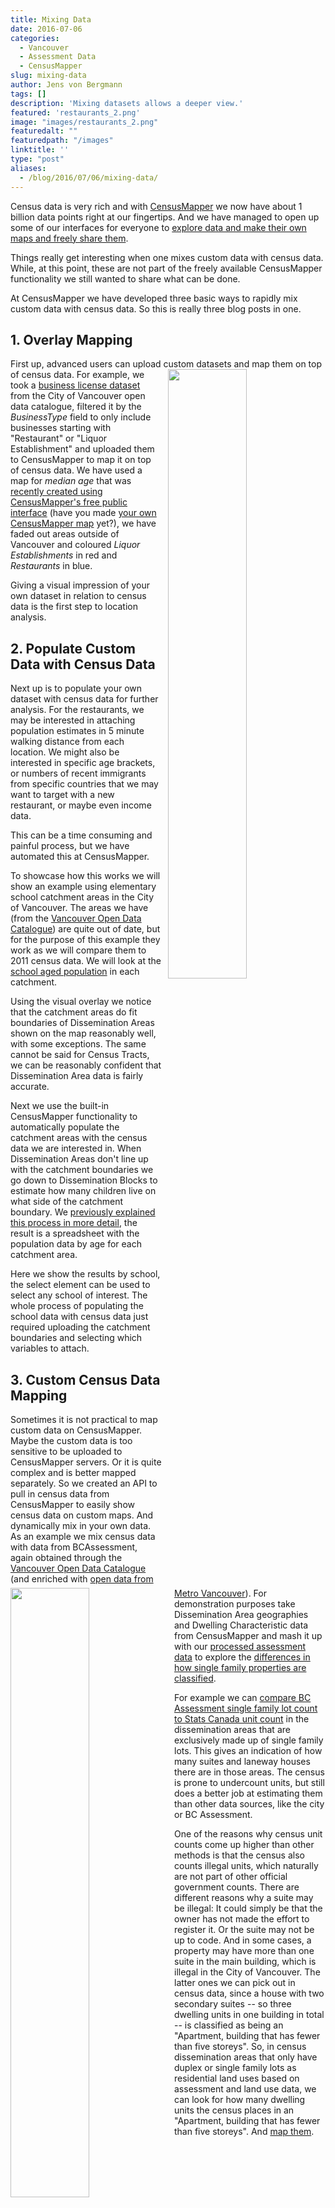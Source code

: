 ```yaml
---
title: Mixing Data
date: 2016-07-06
categories:
  - Vancouver
  - Assessment Data
  - CensusMapper
slug: mixing-data
author: Jens von Bergmann
tags: []
description: 'Mixing datasets allows a deeper view.'
featured: 'restaurants_2.png'
image: "images/restaurants_2.png"
featuredalt: ""
featuredpath: "/images"
linktitle: ''
type: "post"
aliases:
  - /blog/2016/07/06/mixing-data/
---
```






Census data is very rich and with [CensusMapper](https://censusmapper.ca) we now have about 1 billion data points right at
our fingertips. And we have managed to open up some of our interfaces for everyone to [explore data and make their own maps
and freely share them](http://doodles.mountainmath.ca/blog/2016/05/04/census-mapping-for-everyone/).
 
Things really get interesting when one mixes custom data with census data. While, at this point, these are not part of
the freely available CensusMapper functionality we still wanted to share what can be done.

At CensusMapper we have developed three basic ways to rapidly mix custom data with census data. So this is really three
blog posts in one.

<!-- more -->


## 1. Overlay Mapping
First up, advanced users can upload custom datasets and map them on top of census data.
<a href="images/restaurants_2.png"><img  src="images/restaurants_2.png" style="width:50%;float:right;margin-left:10px;"></a> 
For example, we took a
[business license dataset](http://data.vancouver.ca/datacatalogue/businessLicence.htm) from the City of Vancouver open
data catalogue, filtered it by the *BusinessType* field to only include businesses starting with "Restaurant" or
"Liquor Establishment" and uploaded them to CensusMapper to map it on top of census data. We have used a map
for *median age* that was [recently created using CensusMapper's free public interface](https://twitter.com/jofu_/status/750564269796823041)
(have you made [your own CensusMapper map](https://censusmapper.ca/maps/new) yet?), we have faded out areas outside of
Vancouver and coloured *Liquor Establishments* in red and *Restaurants* in blue.

Giving a visual impression of your own dataset in relation to census data is the first step to location analysis.

## 2. Populate Custom Data with Census Data
Next
up is to populate your own dataset with census data for further analysis. For the restaurants, we may be interested in
attaching population estimates in 5 minute walking distance from each location. We might also be interested in specific
age brackets, or numbers of recent immigrants
from specific countries that we may want to target with a new restaurant, or maybe even     income data.
 
This can be a time consuming and painful process,
but we have automated this at CensusMapper.

To showcase how this works we will show an example using elementary school catchment areas in the City of Vancouver. The
areas we have (from the [Vancouver Open Data Catalogue](http://data.vancouver.ca/datacatalogue/publicPlaces.htm)) are
quite out of date, but for the purpose of this example they work as we will compare them to 2011 census data. We will look at the
[school aged population](https://censusmapper.ca/maps/419) in each catchment.
 
<!--
The general census release data does not fit our task perfectly, the census splits by age in early May 2011 and not by
year born and it does not have fine enough age brackets to estimating accurate school catchment numbers.
[BC Stats](http://www.bcstats.gov.bc.ca/StatisticsBySubject/Demography/PopulationEstimates.aspx) has finer age brackets
computed to school district (not catchment) boundaries, but their estimates are ridiculously far off of census numbers
when using matching age brackets and years that their usefulness is highly questionable. 
-->

<a href="images/e-schools.png"><img  src="images/e-schools.png" style="width:50%;float:left;margin-right:10px;"></a> 
Using the visual overlay we notice that the catchment areas do fit boundaries of Dissemination Areas shown on the map
reasonably well, with some exceptions. The same cannot be said for Census Tracts, we can be reasonably confident that
Dissemination Area data is fairly accurate.

Next we use the built-in CensusMapper functionality to automatically populate the catchment areas with the census
data we are interested
in. When Dissemination Areas don't line up with the catchment boundaries we go down to Dissemination Blocks to estimate
how many children live on what side of the catchment boundary. We
[previously explained this process in more detail](http://doodles.mountainmath.ca/blog/2016/04/06/tod/), the result is
a spreadsheet with the population data by age for each catchment area.

<div id='schools'></div>

Here we show the results by school, the select element can be used to select any school of interest. The whole process
of populating the school data with census data just required uploading the catchment boundaries and selecting which
variables to attach.

## 3. Custom Census Data Mapping
Sometimes it is not practical to map custom data on CensusMapper. Maybe the custom data is too sensitive to be uploaded
to CensusMapper servers. Or it is quite complex and is better mapped separately. So we created an API to pull in
census data from CensusMapper to easily show census data on custom maps. And dynamically mix in your own data. As an
example we mix census data with data from BCAssessment, again obtained through the
[Vancouver Open Data Catalogue](http://vancouver.ca/your-government/open-data-catalogue.aspx) (and enriched with
[open data from Metro Vancouver](http://www.metrovancouver.org/data)).
For demonstration purposes take Dissemination Area
geographies and Dwelling Characteristic data from CensusMapper and mash it up with our
[processed assessment data](http://mountainmath.ca/map/assessment?zoom=14&lat=49.2604&lng=-123.1417&layer=14&mapBase=2)
to explore the [differences in how single family properties are classified](http://doodles.mountainmath.ca/blog/2016/06/17/sdh-zoning-and-land-use/).

<a href="https://mountainmath.ca/census_mix/map?mapBase=2&layer=0" target="_blank"><img  src="images/sfh_unit_count.png" style="width:50%;float:right;margin-left:10px;"></a> 
For example we can [compare BC Assessment single family lot count to Stats Canada unit count](https://mountainmath.ca/census_mix/map?mapBase=2&layer=0)
in the dissemination areas
that are exclusively made up of single family lots. This gives an indication of how many suites and laneway houses there
are in those areas. The census is prone to undercount units, but still does a better job at estimating them than other data sources,
like the city or BC Assessment.

One of the reasons why census unit counts come up higher than other methods is that the census also counts illegal units,
which naturally are not part of other official government counts. There are different reasons why a suite may be illegal:
<a href="https://mountainmath.ca/census_mix/map?mapBase=2&layer=5" target="_blank"><img  src="images/illegal_units.png" style="width:50%;float:left;margin-right:10px;"></a> 
It could simply be that the owner has not made the effort to register it. Or the suite may not be up to code.
And in some cases, a property may have more than one suite in the main building, which is illegal in the City of Vancouver.
The latter ones we can pick out in census data, since a house with two secondary suites -- so three dwelling units in one building in
total -- is classified as being an "Apartment, building that has fewer than five storeys". So, in census dissemination areas that
only have duplex or single family lots as residential land uses based on assessment and land use data, we can look for
how many dwelling units the census places in an "Apartment, building that has fewer than five storeys". And
[map them](https://mountainmath.ca/census_mix/map?mapBase=2&layer=5).

<script src="//d3js.org/d3.v3.min.js" charset="utf-8"></script>
<script src="/lib/jquery.min.js" charset="utf-8"></script>
<script src="/js/colorbrewer.js" charset="utf-8"></script>
<script src="/js/school_bar_graph.js" charset="utf-8"></script>
